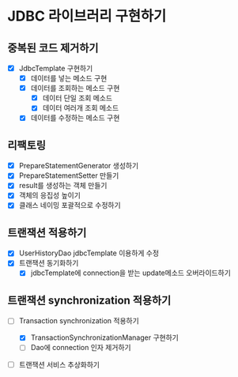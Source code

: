 # JDBC 라이브러리 구현하기
## 중복된 코드 제거하기
- [x] JdbcTemplate 구현하기
  - [x] 데이터를 넣는 메소드 구현
  - [x] 데이터를 조회하는 메소드 구현
    - [x] 데이터 단일 조회 메소드
    - [x] 데이터 여러개 조회 메소드
  - [x] 데이터를 수정하는 메소드 구현
## 리팩토링
- [x] PrepareStatementGenerator 생성하기
- [x] PrepareStatementSetter 만들기
- [x] result를 생성하는 객체 만들기
- [x] 객체의 응집성 높이기
- [x] 클래스 네이밍 포괄적으로 수정하기
## 트랜잭션 적용하기
- [x] UserHistoryDao jdbcTemplate 이용하게 수정
- [x] 트랜잭션 동기화하기
  - [x] jdbcTemplate에 connection을 받는 update메소드 오버라이드하기
## 트랜잭션 synchronization 적용하기
- [ ] Transaction synchronization 적용하기
  - [x] TransactionSynchronizationManager 구현하기
  - [ ] Dao에 connection 인자 제거하기
- [ ] 트랜잭션 서비스 추상화하기

